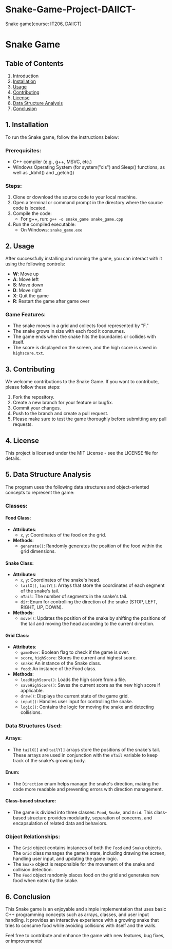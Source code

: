 # Snake-Game-Project-DAIICT-
Snake game(course: IT206, DAIICT)

# Snake Game

## Table of Contents
1. Introduction
2. [Installation](#installation)
3. [Usage](#usage)
4. [Contributing](#contributing)
5. [License](#license)
6. [Data Structure Analysis](#data-structure-analysis)
7. [Conclusion](#conclusion)

## 1. Installation

To run the Snake game, follow the instructions below:

### Prerequisites:

- C++ compiler (e.g., g++, MSVC, etc.)
- Windows Operating System (for system("cls") and Sleep() functions, as well as _kbhit() and _getch())

### Steps:

1. Clone or download the source code to your local machine.
2. Open a terminal or command prompt in the directory where the source code is located.
3. Compile the code:
   - For g++, run: `g++ -o snake_game snake_game.cpp`
4. Run the compiled executable:
   - On Windows: `snake_game.exe`
   
## 2. Usage

After successfully installing and running the game, you can interact with it using the following controls:

- **W**: Move up
- **A**: Move left
- **S**: Move down
- **D**: Move right
- **X**: Quit the game
- **R**: Restart the game after game over

### Game Features:

- The snake moves in a grid and collects food represented by "F."
- The snake grows in size with each food it consumes.
- The game ends when the snake hits the boundaries or collides with itself.
- The score is displayed on the screen, and the high score is saved in `highscore.txt`.
   
## 3. Contributing

We welcome contributions to the Snake Game. If you want to contribute, please follow these steps:

1. Fork the repository.
2. Create a new branch for your feature or bugfix.
3. Commit your changes.
4. Push to the branch and create a pull request.
5. Please make sure to test the game thoroughly before submitting any pull requests.

## 4. License
   
This project is licensed under the MIT License - see the LICENSE file for details.

## 5. Data Structure Analysis
   
The program uses the following data structures and object-oriented concepts to represent the game:

### Classes:

#### Food Class:
- **Attributes**:
  - `x`, `y`: Coordinates of the food on the grid.
- **Methods**:
  - `generate()`: Randomly generates the position of the food within the grid dimensions.
    
#### Snake Class:
- **Attributes**:
  - `x`, `y`: Coordinates of the snake's head.
  - `tailX[]`, `tailY[]`: Arrays that store the coordinates of each segment of the snake's tail.
  - `nTail`: The number of segments in the snake's tail.
  - `dir`: Enum for controlling the direction of the snake (STOP, LEFT, RIGHT, UP, DOWN).
- **Methods**:
  - `move()`: Updates the position of the snake by shifting the positions of the tail and moving the head according to the current direction.
               
#### Grid Class:
- **Attributes**:
  - `gameOver`: Boolean flag to check if the game is over.
  - `score`, `highScore`: Stores the current and highest score.
  - `snake`: An instance of the Snake class.
  - `food`: An instance of the Food class.
- **Methods**:
  - `loadHighScore()`: Loads the high score from a file.
  - `saveHighScore()`: Saves the current score as the new high score if applicable.
  - `draw()`: Displays the current state of the game grid.
  - `input()`: Handles user input for controlling the snake.
  - `logic()`: Contains the logic for moving the snake and detecting collisions.
    
### Data Structures Used:

#### Arrays:
- The `tailX[]` and `tailY[]` arrays store the positions of the snake's tail. These arrays are used in conjunction with the `nTail` variable to keep track of the snake’s growing body.

#### Enum:
- The `Direction` enum helps manage the snake's direction, making the code more readable and preventing errors with direction management.

#### Class-based structure:
- The game is divided into three classes: `Food`, `Snake`, and `Grid`. This class-based structure provides modularity, separation of concerns, and encapsulation of related data and behaviors.

### Object Relationships:

- The `Grid` object contains instances of both the `Food` and `Snake` objects. The `Grid` class manages the game’s state, including drawing the screen, handling user input, and updating the game logic.
- The `Snake` object is responsible for the movement of the snake and collision detection.
- The `Food` object randomly places food on the grid and generates new food when eaten by the snake.

## 6. Conclusion
   
This Snake game is an enjoyable and simple implementation that uses basic C++ programming concepts such as arrays, classes, and user input handling. It provides an interactive experience with a growing snake that tries to consume food while avoiding collisions with itself and the walls.

Feel free to contribute and enhance the game with new features, bug fixes, or improvements!
